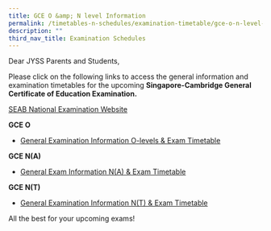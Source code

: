 ```yaml
---
title: GCE O &amp; N level Information
permalink: /timetables-n-schedules/examination-timetable/gce-o-n-level-information/
description: ""
third_nav_title: Examination Schedules
---
```

<p>Dear JYSS Parents and Students,</p>
<p>Please click on the following links to access the general information and examination timetables for the upcoming&nbsp;<strong>Singapore-Cambridge General Certificate of Education Examination.</strong></p>
<p><u><a rel="noopener" href="https://www.seab.gov.sg/">SEAB National Examination Website</a></u></p>
<p><strong>GCE O</strong></p>
<ul>
<li><a rel="noopener" href="https://www.seab.gov.sg/home/examinations/gce-o-level">General Examination Information O-levels &amp; Exam Timetable</a></li>
</ul>
<p><strong>GCE N(A)</strong></p>
<ul>
<li><a rel="noopener" href="https://www.seab.gov.sg/home/examinations/gce-n(a)-level">General Exam Information N(A) &amp; Exam Timetable</a></li>
</ul>
<p><strong>GCE N(T)</strong></p>
<ul>
<li><a rel="noopener" href="https://www.seab.gov.sg/home/examinations/gce-n(t)-level">General Examination Information N(T) &amp; Exam Timetable</a></li>
</ul>
<p>All the best for your upcoming exams!</p>